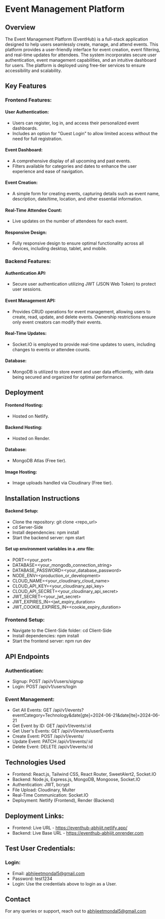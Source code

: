 
# Event Management Platform

## Overview
The Event Management Platform (EventHub) is a full-stack application designed to help users seamlessly create, manage, and attend events. This platform provides a user-friendly interface for event creation, event filtering, and real-time updates for attendees. The system incorporates secure user authentication, event management capabilities, and an intuitive dashboard for users. The platform is deployed using free-tier services to ensure accessibility and scalability.


## Key Features
### Frontend Features:
#### User Authentication:
- Users can register, log in, and access their personalized event dashboards.
- Includes an option for "Guest Login" to allow limited access without the need for full registration.
#### Event Dashboard:
- A comprehensive display of all upcoming and past events.
- Filters available for categories and dates to enhance the user experience and ease of navigation.
#### Event Creation:
- A simple form for creating events, capturing details such as event name, description, date/time, location, and other essential information.
#### Real-Time Attendee Count:
- Live updates on the number of attendees for each event.
#### Responsive Design:
- Fully responsive design to ensure optimal functionality across all devices, including desktop, tablet, and mobile.

### Backend Features:
#### Authentication API:
- Secure user authentication utilizing JWT (JSON Web Token) to protect user sessions.
#### Event Management API:
- Provides CRUD operations for event management, allowing users to create, read, update, and delete events. Ownership restrictions ensure only event creators can modify their events.
#### Real-Time Updates:
- Socket.IO is employed to provide real-time updates to users, including changes to events or attendee counts.
#### Database:
- MongoDB is utilized to store event and user data efficiently, with data being secured and organized for optimal performance.

## Deployment
#### Frontend Hosting:
- Hosted on Netlify.
#### Backend Hosting:
- Hosted on Render.
#### Database:
- MongoDB Atlas (Free tier).
#### Image Hosting:
- Image uploads handled via Cloudinary (Free tier).


## Installation Instructions
#### Backend Setup:
- Clone the repository: git clone <repo_url>
- cd Server-Side
- Install dependencies: npm install
- Start the backend server: npm start

#### Set up environment variables in a .env file:
- PORT=<your_port>
- DATABASE=<your_mongodb_connection_string>
- DATABASE_PASSWORD=<your_database_password>
- NODE_ENV=<production_or_development>
- CLOUD_NAME=<your_cloudinary_cloud_name>
- CLOUD_API_KEY=<your_cloudinary_api_key>
- CLOUD_API_SECRET=<your_cloudinary_api_secret>
- JWT_SECRET=<your_jwt_secret>
- JWT_EXPIRES_IN=<jwt_expiry_duration>
- JWT_COOKIE_EXPIRES_IN=<cookie_expiry_duration>


### Frontend Setup:
- Navigate to the Client-Side folder: cd Client-Side
- Install dependencies: npm install
- Start the frontend server: npm run dev

## API Endpoints
### Authentication:
- Signup: POST /api/v1/users/signup
- Login: POST /api/v1/users/login
### Event Management:
- Get All Events: GET /api/v1/events?eventCategory=Technology&date[gte]=2024-06-21&date[lte]=2024-06-21
- Get Event by ID: GET /api/v1/events/:id
- Get User's Events: GET /api/v1/events/userEvents
- Create Event: POST /api/v1/events/
- Update Event: PATCH /api/v1/events/:id
- Delete Event: DELETE /api/v1/events/:id
## Technologies Used
- Frontend: React.js, Tailwind CSS, React Router, SweetAlert2, Socket.IO
- Backend: Node.js, Express.js, MongoDB, Mongoose, Socket.IO
- Authentication: JWT, bcrypt
- File Upload: Cloudinary, Multer
- Real-Time Communication: Socket.IO
- Deployment: Netlify (Frontend), Render (Backend)

## Deployment Links:
- Frontend: Live URL - https://eventhub-abhijit.netlify.app/
- Backend: Live Base URL - https://eventhub-abhijit.onrender.com

## Test User Credentials:
### Login:
- Email: abhijeetmondal5@gmail.com
- Password: test1234
- Login: Use the credentials above to login as a User.

## Contact
For any queries or support, reach out to abhijeetmondal5@gmail.com


